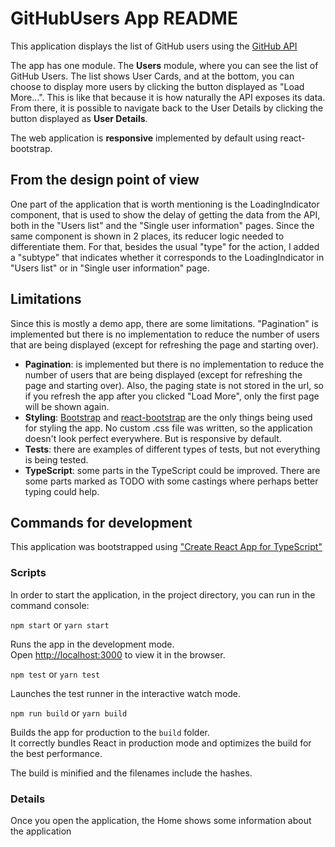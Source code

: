 # GitHubUsers App README

This application displays the list of GitHub users using the [GitHub API](https://developer.github.com/v3/users/#get-all-users)

The app has one module. The **Users** module, where you can see the list of GitHub Users. The list shows User Cards, and at the bottom, you can choose to display more users by clicking the button displayed as "Load More...". This is like that because it is how naturally the API exposes its data.
From there, it is possible to navigate back to the User Details by clicking the button displayed as **User Details**.

The web application is **responsive** implemented by default using react-bootstrap.

## From the design point of view

One part of the application that is worth mentioning is the LoadingIndicator component, that is used to show the delay of getting the data from the API, both in the "Users list" and the "Single user information" pages.
Since the same component is shown in 2 places, its reducer logic needed to differentiate them. For that, besides the usual "type" for the action, I added a "subtype" that indicates whether it corresponds to the LoadingIndicator in "Users list" or in "Single user information" page.

## Limitations

Since this is mostly a demo app, there are some limitations.
"Pagination" is implemented but there is no implementation to reduce the number of users that are being displayed (except for refreshing the page and starting over).

- **Pagination**: is implemented but there is no implementation to reduce the number of users that are being displayed (except for refreshing the page and starting over). Also, the paging state is not stored in the url, so if you refresh the app after you clicked "Load More", only the first page will be shown again.
- **Styling**: [Bootstrap](http://getbootstrap.com/css) and [react-bootstrap](https://react-bootstrap.github.io/) are the only things being used for styling the app. No custom .css file was written, so the application doesn't look perfect everywhere. But is responsive by default.
- **Tests**: there are examples of different types of tests, but not everything is being tested.
- **TypeScript**: some parts in the TypeScript could be improved. There are some parts marked as TODO with some castings where perhaps better typing could help.

## Commands for development

This application was bootstrapped using ["Create React App for TypeScript"](https://github.com/wmonk/create-react-app-typescript)

### Scripts

In order to start the application, in the project directory, you can run in the command console:

`npm start` or `yarn start`

Runs the app in the development mode.<br>
Open [http://localhost:3000](http://localhost:3000) to view it in the browser.

`npm test` or `yarn test`

Launches the test runner in the interactive watch mode.

`npm run build` or `yarn build`

Builds the app for production to the `build` folder.<br>
It correctly bundles React in production mode and optimizes the build for the best performance.

The build is minified and the filenames include the hashes.<br>

### Details

Once you open the application, the Home shows some information about the application
